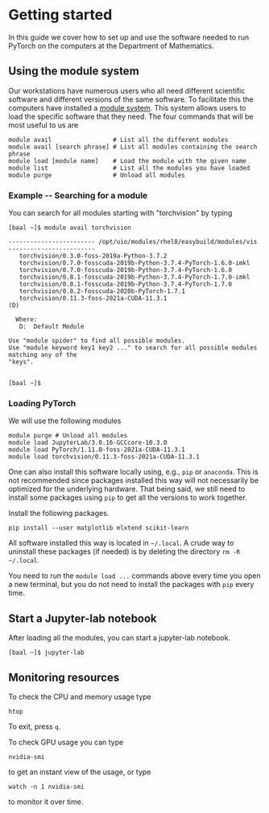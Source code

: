 # Getting started

In this guide we cover how to set up and use the software needed to run PyTorch on the computers at the Department of Mathematics. 

## Using the module system

Our workstations have numerous users who all need different scientific software and different versions of the same software. To facilitate this the computers have installed a [module system](https://www.mn.uio.no/math/english/services/it/help/user-environment.html). This system allows users to load the specific software that they need. The four commands that will be most useful to us are
```
module avail                 # List all the different modules
module avail [search phrase] # List all modules containing the search phrase
module load [module name]    # Load the module with the given name
module list                  # List all the modules you have loaded
module purge                 # Unload all modules
```

### Example -- Searching for a module

You can search for all modules starting with "torchvision"
by typing

```
[baal ~]$ module avail torchvision

------------------------ /opt/uio/modules/rhel8/easybuild/modules/vis ------------------------
   torchvision/0.3.0-foss-2019a-Python-3.7.2
   torchvision/0.7.0-fosscuda-2019b-Python-3.7.4-PyTorch-1.6.0-imkl
   torchvision/0.7.0-fosscuda-2019b-Python-3.7.4-PyTorch-1.6.0
   torchvision/0.8.1-fosscuda-2019b-Python-3.7.4-PyTorch-1.7.0-imkl
   torchvision/0.8.1-fosscuda-2019b-Python-3.7.4-PyTorch-1.7.0
   torchvision/0.8.2-fosscuda-2020b-PyTorch-1.7.1
   torchvision/0.11.3-foss-2021a-CUDA-11.3.1                        (D)

  Where:
   D:  Default Module

Use "module spider" to find all possible modules.
Use "module keyword key1 key2 ..." to search for all possible modules matching any of the
"keys".


[baal ~]$ 
```

### Loading PyTorch
We will use the following modules
```
module purge # Unload all modules 
module load JupyterLab/3.0.16-GCCcore-10.3.0
module load PyTorch/1.11.0-foss-2021a-CUDA-11.3.1 
module load torchvision/0.11.3-foss-2021a-CUDA-11.3.1
```
One can also install this software locally using, e.g., `pip` or `anaconda`. This is not recommended since packages installed this way will not necessarily be optimized for the underlying hardware. That being said, we still need to install some packages using `pip` to get all the versions to work together.
 
Install the following packages.
```
pip install --user matplotlib mlxtend scikit-learn
```  
All software installed this way is located in `~/.local`. A crude way to uninstall these packages (if needed) is by deleting the directory `rm -R ~/.local`. 

You need to run the `module load ...` commands above every time you open a new terminal, but you do not need to install the packages with `pip` every time. 

## Start a Jupyter-lab notebook

After loading all the modules, you can start a jupyter-lab notebook.
```
[baal ~]$ jupyter-lab 
```

## Monitoring resources

To check the CPU and memory usage type
```
htop
```
To exit, press `q`.

To check GPU usage you can type 
```
nvidia-smi
```
to get an instant view of the usage, or type
```
watch -n 1 nvidia-smi
```
to monitor it over time.

